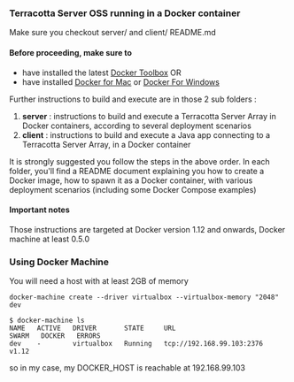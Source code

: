### Terracotta Server OSS running in a Docker container

Make sure you checkout server/ and client/ README.md

#### Before proceeding, make sure to
* have installed the latest [Docker Toolbox](https://www.docker.com/docker-toolbox) OR
* have installed [Docker for Mac](https://docs.docker.com/docker-for-mac/) or [Docker For Windows](https://docs.docker.com/docker-for-windows/)

Further instructions to build and execute are in those 2 sub folders :

 1. __server__ : instructions to build and execute a Terracotta Server Array in Docker containers, according to several deployment scenarios
 2. __client__ : instructions to build and execute a Java app connecting to a Terracotta Server Array, in a Docker container

It is strongly suggested you follow the steps in the above order.
In each folder, you'll find a README document explaining you how to create a Docker image, how to spawn it as a Docker container, with various deployment scenarios (including some Docker Compose examples)

#### Important notes

Those instructions are targeted at Docker version 1.12 and onwards, Docker machine at least 0.5.0

### Using Docker Machine
You will need a host with at least 2GB of memory

    docker-machine create --driver virtualbox --virtualbox-memory "2048" dev

````
$ docker-machine ls
NAME   ACTIVE   DRIVER       STATE     URL                         SWARM   DOCKER   ERRORS
dev    -        virtualbox   Running   tcp://192.168.99.103:2376           v1.12
````

so in my case, my DOCKER_HOST is reachable at 192.168.99.103
